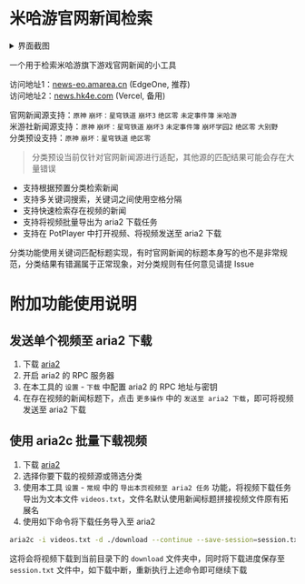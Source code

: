 # 米哈游官网新闻检索

<details>
<summary>界面截图</summary>
<img src="docs/preview.png" alt="preview" />
</details>

一个用于检索米哈游旗下游戏官网新闻的小工具

访问地址1：[news-eo.amarea.cn](https://news-eo.amarea.cn/) (EdgeOne, 推荐)  
访问地址2：[news.hk4e.com](https://news.hk4e.com/) (Vercel, 备用)

官网新闻源支持：`原神` `崩坏：星穹铁道` `崩坏3` `绝区零` `未定事件簿` `米哈游`  
米游社新闻源支持：`原神` `崩坏：星穹铁道` `崩坏3` `未定事件簿` `崩坏学园2` `绝区零` `大别野`  
分类预设支持：`原神` `崩坏：星穹铁道` `绝区零`

> 分类预设当前仅针对官网新闻源进行适配，其他源的匹配结果可能会存在大量错误

- 支持根据预置分类检索新闻
- 支持多关键词搜索，关键词之间使用空格分隔
- 支持快速检索存在视频的新闻
- 支持将视频批量导出为 aria2 下载任务
- 支持在 PotPlayer 中打开视频、将视频发送至 aria2 下载

分类功能使用关键词匹配标题实现，有时官网新闻的标题本身写的也不是非常规范，分类结果有错漏属于正常现象，对分类规则有任何意见请提 Issue

# 附加功能使用说明

## 发送单个视频至 aria2 下载

1. 下载 [aria2](https://github.com/aria2/aria2/releases)
2. 开启 aria2 的 RPC 服务器
3. 在本工具的 `设置` - `下载` 中配置 aria2 的 RPC 地址与密钥
4. 在存在视频的新闻标题下，点击 `更多操作` 中的 `发送至 aria2 下载`，即可将视频发送至 aria2 下载

## 使用 aria2c 批量下载视频

1. 下载 [aria2](https://github.com/aria2/aria2/releases)
2. 选择你要下载的视频源或筛选分类
3. 使用本工具 `设置` - `常规` 中的 `导出本页视频至 aria2 任务` 功能，将视频下载任务导出为文本文件 `videos.txt`，文件名默认使用新闻标题拼接视频文件原有拓展名
4. 使用如下命令将下载任务导入至 aria2

```bash
aria2c -i videos.txt -d ./download --continue --save-session=session.txt
```

这将会将视频下载到当前目录下的 `download` 文件夹中，同时将下载进度保存至 `session.txt` 文件中，如下载中断，重新执行上述命令即可继续下载
